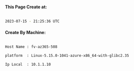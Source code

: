 
   
#### This Page Create at:

```bash

2023-07-15 - 21:25:36 UTC

```

#### Create By Machine:

```bash

Host Name : fv-az365-508

platform  : Linux-5.15.0-1041-azure-x86_64-with-glibc2.35

Ip Local  : 10.1.1.10

```

